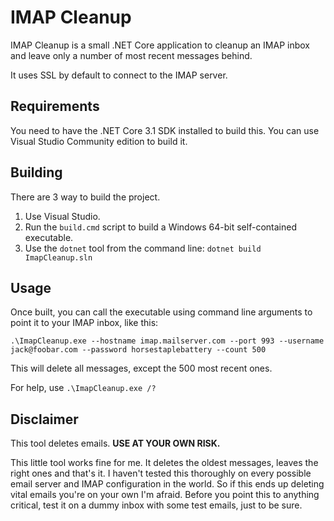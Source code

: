 ﻿# IMAP Cleanup

IMAP Cleanup is a small .NET Core application to cleanup an IMAP inbox and leave only a number of most recent messages behind. 

It uses SSL by default to connect to the IMAP server. 

## Requirements

You need to have the .NET Core 3.1 SDK installed to build this. You can use Visual Studio Community edition to build it.

## Building

There are 3 way to build the project.

1. Use Visual Studio.
2. Run the `build.cmd` script to build a Windows 64-bit self-contained executable.
3. Use the `dotnet` tool from the command line: `dotnet build ImapCleanup.sln`

## Usage

Once built, you can call the executable using command line arguments to point it to your IMAP inbox, like this:

	.\ImapCleanup.exe --hostname imap.mailserver.com --port 993 --username jack@foobar.com --password horsestaplebattery --count 500

This will delete all messages, except the 500 most recent ones.

For help, use `.\ImapCleanup.exe /?`

## Disclaimer

This tool deletes emails. **USE AT YOUR OWN RISK.**

This little tool works fine for me. It deletes the oldest messages, leaves the right ones and that's it.
I haven't tested this thoroughly on every possible email server and IMAP configuration in the world. So if this ends up deleting vital emails you're on your own I'm afraid.
Before you point this to anything critical, test it on a dummy inbox with some test emails, just to be sure. 

